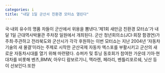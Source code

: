 ```yaml
---
categories: i
title: "내달 1일 군산서 친환경 모터쇼 열린다"
---
```

국·내외 유수의 명품 차들이 군산에서 위용을 뽐낸다.‘제1회 새만금 친환경 모터쇼’가 내달 1일 근대역사박물관 주차장 일원에서 개최된다. 군산 청년회의소(JCI·회장 함경연)가 주최·주관하고 전라북도와 군산시가 각각 후원하는 이번 모터쇼는 지난 2004년 ‘자동차 기술의 새 물결’이라는 주제로 시작한 군산국제 자동차 엑스포를 부활시키고 군산의 새로운 자동차시대를 열기 위해 마련됐다. 슈퍼카 및 튜닝 동호회가 참여한 가운데 기아·현대차를 비롯해 벤츠,BMW, 아우디 람보르기니, 맥라렌, 페라리, 벤틀리포르쉐, 닛산 등이 선보인다.또한